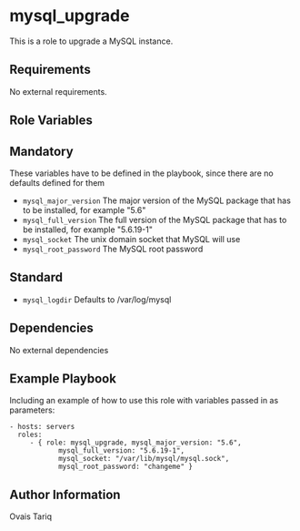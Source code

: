 mysql_upgrade
=============
This is a role to upgrade a MySQL instance.

Requirements
------------

No external requirements.

Role Variables
--------------

## Mandatory
These variables have to be defined in the playbook, since there are no defaults defined for them
* `mysql_major_version` The major version of the MySQL package that has to be installed, for example "5.6"
* `mysql_full_version` The full version of the MySQL package that has to be installed, for example "5.6.19-1"
* `mysql_socket` The unix domain socket that MySQL will use
* `mysql_root_password` The MySQL root password

## Standard
* `mysql_logdir` Defaults to /var/log/mysql

Dependencies
------------

No external dependencies

Example Playbook
-------------------------

Including an example of how to use this role with variables passed in as parameters:

    - hosts: servers
      roles:
         - { role: mysql_upgrade, mysql_major_version: "5.6", 
                mysql_full_version: "5.6.19-1", 
                mysql_socket: "/var/lib/mysql/mysql.sock", 
                mysql_root_password: "changeme" }

Author Information
------------------

Ovais Tariq